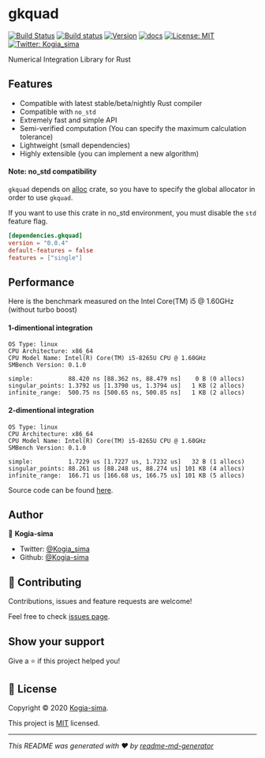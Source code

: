 # gkquad
[![Build Status](https://travis-ci.org/Kogia-sima/gkquad-rs.svg?branch=master)](https://travis-ci.org/Kogia-sima/gkquad-rs)
[![Build status](https://ci.appveyor.com/api/projects/status/lw1w7sgf5fnrg9fg/branch/master?svg=true)](https://ci.appveyor.com/project/Kogiasima/gkquad-rs/branch/master)
[![Version](https://img.shields.io/crates/v/gkquad)](https://crates.io/crates/gkquad)
[![docs](https://docs.rs/gkquad/badge.svg)](https://docs.rs/gkquad)
[![License: MIT](https://img.shields.io/badge/License-MIT-yellow.svg)](https://github.com/Kogia-sima/gkquad-rs/blob/master/LICENSE)
[![Twitter: Kogia_sima](https://img.shields.io/twitter/follow/Kogia\_sima.svg?style=social)](https://twitter.com/Kogia\_sima)

Numerical Integration Library for Rust

## Features

- Compatible with latest stable/beta/nightly Rust compiler
- Compatible with `no_std`
- Extremely fast and simple API
- Semi-verified computation (You can specify the maximum calculation tolerance)
- Lightweight (small dependencies)
- Highly extensible (you can implement a new algorithm)

#### Note: no\_std compatibility

`gkquad` depends on [alloc](https://doc.rust-lang.org/alloc/) crate, so you have to specify the global allocator in order to use `gkquad`.

If you want to use this crate in no\_std environment, you must disable the `std` feature flag.

```toml
[dependencies.gkquad]
version = "0.0.4"
default-features = false
features = ["single"]
```

## Performance

Here is the benchmark measured on the Intel Core(TM) i5 @ 1.60GHz (without turbo boost)

#### 1-dimentional integration

```
OS Type: linux
CPU Architecture: x86_64
CPU Model Name: Intel(R) Core(TM) i5-8265U CPU @ 1.60GHz
SMBench Version: 0.1.0

simple:          88.420 ns [88.362 ns, 88.479 ns]    0 B (0 allocs)
singular_points: 1.3792 us [1.3790 us, 1.3794 us]   1 KB (2 allocs)
infinite_range:  500.75 ns [500.65 ns, 500.85 ns]   1 KB (2 allocs)
```

#### 2-dimentional integration

```
OS Type: linux
CPU Architecture: x86_64
CPU Model Name: Intel(R) Core(TM) i5-8265U CPU @ 1.60GHz
SMBench Version: 0.1.0

simple:          1.7229 us [1.7227 us, 1.7232 us]   32 B (1 allocs)
singular_points: 88.261 us [88.248 us, 88.274 us] 101 KB (4 allocs)
infinite_range:  166.71 us [166.68 us, 166.75 us] 101 KB (5 allocs)
```

Source code can be found [here](https://github.com/Kogia-sima/gkquad-rs/blob/master/gkquad/benches).

## Author

👤 **Kogia-sima**

* Twitter: [@Kogia\_sima](https://twitter.com/Kogia\_sima)
* Github: [@Kogia-sima](https://github.com/Kogia-sima)

## 🤝 Contributing

Contributions, issues and feature requests are welcome!

Feel free to check [issues page](https://github.com/Kogia-sima/gkquad-rs/issues). 

## Show your support

Give a ⭐️ if this project helped you!


## 📝 License

Copyright © 2020 [Kogia-sima](https://github.com/Kogia-sima).

This project is [MIT](https://github.com/Kogia-sima/gkquad-rs/blob/master/LICENSE) licensed.

***
_This README was generated with ❤️ by [readme-md-generator](https://github.com/kefranabg/readme-md-generator)_
